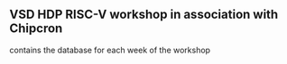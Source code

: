 ## VSD HDP RISC-V workshop in association with Chipcron 
contains the database for each week of the workshop
